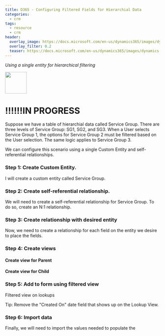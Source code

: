 ```yaml
---
title: D365 - Configuring Filtered Fields for Hierarchial Data
categories:
  - crm
tags:
  - resource
  - crm
header:
  overlay_image: https://docs.microsoft.com/en-us/dynamics365/images/dynamics-whats-new.svg
  overlay_filter: 0.2
  teaser: https://docs.microsoft.com/en-us/dynamics365/images/dynamics-whats-new.svg
---
```


*Using a single entity for hierarchical filtering*

<img src="https://www.dqglobal.com/wp-content/uploads/2017/10/microsoft-dynamics-crm-365-icon.png" width="70">

# !!!!!!IN PROGRESS

Suppose we have a table of hierarchial data called Service Group. There are three levels of Service Group: SG1, SG2, and SG3. When a User selects Service Group 1, the options for Service Group 2 must be filtered based on the User selection. The same logic applies to Service Group 3.

We can configure this scenario using a single Custom Entity and self-referential relationships. 

<DIAGRAM>


### Step 1: Create Custom Entity.

I will create a custom entity called Service Group.

<SREENSHOT>

### Step 2: Create self-referential relationship.

We will need to create a self-referential relationship for Service Group. To do so, create an N:1 relationship.

<SCREENSHOT>

### Step 3: Create relationship with desired entity

Now, we need to create a relationship for each field on the entity we desire to place the fields.

<SCREENSHOT>

### Step 4: Create views

#### Create view for Parent

#### Create view for Child

<SCREENSHOT>

### Step 5: Add to form using filtered view

Filtered view on lookups

Tip: Remove the "Created On" date field that shows up on the Lookup View.


<SCREENSHOT>

### Step 6: Import data

Finally, we will need to import the values needed to populate the 

<SCREENSHOT>


